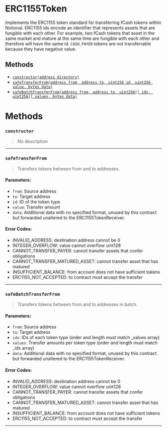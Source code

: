# ERC1155Token

Implements the ERC1155 token standard for transferring fCash tokens within Notional. ERC1155 ids
encode an identifier that represents assets that are fungible with each other. For example, two fCash tokens
that asset in the same market and mature at the same time are fungible with each other and therefore will have the
same id. `CASH_PAYER` tokens are not transferrable because they have negative value.


## Methods
- [`constructor(address directory)`](#constructor)
- [`safeTransferFrom(address from, address to, uint256 id, uint256 value, bytes data)`](#safeTransferFrom)
- [`safeBatchTransferFrom(address from, address to, uint256[] ids, uint256[] values, bytes data)`](#safeBatchTransferFrom)



# Methods
### `constructor`
> No description


***

### `safeTransferFrom`
> Transfers tokens between from and to addresses.
#### Parameters:
- `from`: Source address
- `to`: Target address
- `id`: ID of the token type
- `value`: Transfer amount
- `data`: Additional data with no specified format, unused by this contract but forwarded unaltered
to the ERC1155TokenReceiver.

#### Error Codes:
- INVALID_ADDRESS: destination address cannot be 0
- INTEGER_OVERFLOW: value cannot overflow uint128
- CANNOT_TRANSFER_PAYER: cannot transfer assets that confer obligations
- CANNOT_TRANSFER_MATURED_ASSET: cannot transfer asset that has matured
- INSUFFICIENT_BALANCE: from account does not have sufficient tokens
- ERC1155_NOT_ACCEPTED: to contract must accept the transfer

***

### `safeBatchTransferFrom`
> Transfers tokens between from and to addresses in batch.
#### Parameters:
- `from`: Source address
- `to`: Target address
- `ids`: IDs of each token type (order and length must match _values array)
- `values`: Transfer amounts per token type (order and length must match _ids array)
- `data`: Additional data with no specified format, unused by this contract but forwarded unaltered
to the ERC1155TokenReceiver.

#### Error Codes:
- INVALID_ADDRESS: destination address cannot be 0
- INTEGER_OVERFLOW: value cannot overflow uint128
- CANNOT_TRANSFER_PAYER: cannot transfer assets that confer obligations
- CANNOT_TRANSFER_MATURED_ASSET: cannot transfer asset that has matured
- INSUFFICIENT_BALANCE: from account does not have sufficient tokens
- ERC1155_NOT_ACCEPTED: to contract must accept the transfer

***



